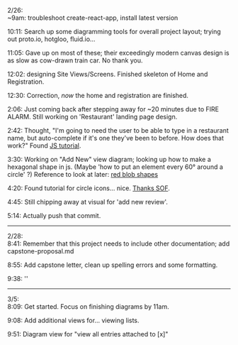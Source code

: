 2/26: \
~9am: troubleshoot create-react-app, install latest version

10:11: Search up some diagramming tools for overall project layout; trying out proto.io, hotgloo, fluid.io...

11:05: Gave up on most of these; their exceedingly modern canvas design is as slow as cow-drawn train car. No thank you. 

12:02: designing Site Views/Screens. Finished skeleton of Home and Registration. 

12:30: Correction, _now_ the home and registration are finished.

2:06: Just coming back after stepping away for ~20 minutes due to FIRE ALARM. Still working on 'Restaurant' landing page design.

2:42: Thought, "I'm going to need the user to be able to type in a restaurant name, but auto-complete if it's one they've been to before. How does that work?"
Found [JS tutorial](https://www.w3schools.com/howto/howto_js_autocomplete.asp).

3:30: Working on "Add New" view diagram; looking up how to make a hexagonal shape in js. (Maybe 'how to put an element every 60° around a circle' ?)
Reference to look at later: [red blob shapes](https://www.redblobgames.com/)

4:20: Found tutorial for circle icons... nice. [Thanks SOF](https://stackoverflow.com/questions/12813573/position-icons-into-circle).

4:45: Still chipping away at visual for 'add new review'.

5:14: Actually push that commit.

------

2/28: \
8:41: Remember that this project needs to include other documentation; add capstone-proposal.md

8:55: Add capstone letter, clean up spelling errors and some formatting.

9:38: ''

------

3/5: \
8:09: Get started. Focus on finishing diagrams by 11am.

9:08: Add additional views for... viewing lists. 

9:51: Diagram view for "view all entries attached to \[x\]"